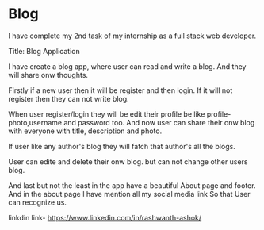 # Blog
I have complete my 2nd task of my internship as a full stack web developer.

Title: Blog Application 

I have create a blog app, where user can read and write a blog. And they will share onw thoughts.

Firstly if a new user then it will be register and then login. If it will not register then they can not write blog.

When user  register/login they will be edit their profile be like profile-photo,username and password too. And now user can share their onw blog with everyone with title, description and photo.

If user like any author's blog they will fatch that author's all the blogs.

User can edite and delete their onw blog. but can not change other users blog.

And last but not the least in the app have a beautiful About page and footer. And in the about page I have mention all my social media link So that User can recognize us.

linkdin link- https://www.linkedin.com/in/rashwanth-ashok/
